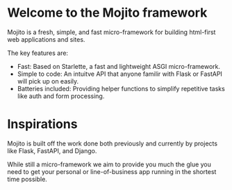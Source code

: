 # Welcome to the Mojito framework

Mojito is a fresh, simple, and fast micro-framework for building html-first web applications and sites. 

The key features are:

* Fast: Based on Starlette, a fast and lightweight ASGI micro-framework.
* Simple to code: An intuitve API that anyone familir with Flask or FastAPI will pick up on easily.
* Batteries included: Providing helper functions to simplify repetitive tasks like auth and form processing.


# Inspirations
Mojito is built off the work done both previously and currently by projects like Flask, FastAPI, and Django.

While still a micro-framework we aim to provide you much the glue you need to get your personal or line-of-business app running in the shortest time possible.